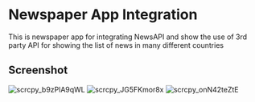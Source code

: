 # Newspaper App Integration
This is newspaper app for integrating NewsAPI and show the use of 3rd party API for showing the list of news in many different countries

## Screenshot 
![scrcpy_b9zPlA9qWL](https://github.com/Kuroshii97/newspaper-app-integration/assets/94783323/73f126c0-d59e-43c4-a732-aad9a8074ee7)
![scrcpy_JG5FKmor8x](https://github.com/Kuroshii97/newspaper-app-integration/assets/94783323/55a42b6d-58a4-4982-85b1-abcf3ae760ed)
![scrcpy_onN42teZtE](https://github.com/Kuroshii97/newspaper-app-integration/assets/94783323/a4867b9d-fc61-4616-917b-eee9d441d688)


